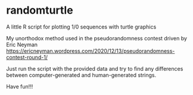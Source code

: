 # randomturtle
A little R script for plotting 1/0 sequences with turtle graphics


My unorthodox method used in the pseudorandomness contest driven by Eric Neyman 
https://ericneyman.wordpress.com/2020/12/13/pseudorandomness-contest-round-1/


Just run the script with the provided data and try to find any differences between computer-generated and human-generated strings.

Have fun!!!
